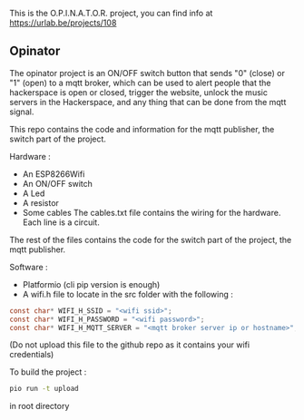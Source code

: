 This is the O.P.I.N.A.T.O.R. project, you can find info at https://urlab.be/projects/108

## Opinator
The opinator project is an ON/OFF switch button that sends "0" (close) or "1" (open) to a mqtt broker, which can be used to alert people that the hackerspace is open or closed, trigger the website, unlock the music servers in the Hackerspace, and any thing that can be done from the mqtt signal.

This repo contains the code and information for the mqtt publisher, the switch part of the project.

Hardware :
 - An ESP8266Wifi
 - An ON/OFF switch
 - A Led
 - A resistor
 - Some cables
The cables.txt file contains the wiring for the hardware. Each line is a circuit.

The rest of the files contains the code for the switch part of the project, the mqtt publisher.

Software :
 - Platformio (cli pip version is enough)
 - A wifi.h file to locate in the src folder with the following :
```c
const char* WIFI_H_SSID = "<wifi ssid>";
const char* WIFI_H_PASSWORD = "<wifi password>";
const char* WIFI_H_MQTT_SERVER = "<mqtt broker server ip or hostname>";
```
 (Do not upload this file to the github repo as it contains your wifi credentials)

To build the project :

```bash
pio run -t upload
```
in root directory

